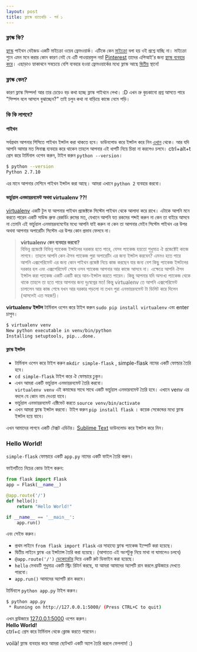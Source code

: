 ```yaml
---
layout: post
title: ফ্লাস্কে হাতেখড়ি - পর্ব ১
---
```

### ফ্লাস্ক কি?
[ফ্লাস্ক][flask] পাইথন বেইজড একটি মাইক্রো ওয়েব ফ্রেমওয়ার্ক। 
এটিকে কেন [মাইক্রো][why-called-micro] বলা হয় ওই প্রশ্নে যাচ্ছি না।  মাইক্রো শুনে এমন মনে করার কোন কারণ নেই যে এটি পাওয়ারফুল নয়! [Pinterest][pinterest] তাদের এপিআই'র জন্য [ফ্লাস্ক ব্যবহার করে][pinterest-use-flask-quora]। এছাড়াও হ্যাকাথনে সবচেয়ে বেশি ব্যবহার হওয়া ফ্রেমওয়ার্কের মধ্যে ফ্লাস্ক আছে [দ্বিতীয়][flask-in-hackathon] স্থানে! 

### ফ্লাস্ক কেন?
কারণ ফ্লাস্ক সিম্পল! আর তার চেয়েও বড় কথা হচ্ছে ফ্লাস্ক পাইথনে লেখা। :D
এখন ভ্রু কুচকানো প্রশ্ন আসতে পারে "সিম্পল বলে আসলে বুঝাচ্ছেন?"
তাই চলুন কথা না বাড়িয়ে কাজে নেমে পড়ি। 

### কি কি লাগবে?

#### পাইথন  

সর্বপ্রথম আপনার পিসিতে পাইথন ইন্সটল করা থাকতে হবে। ডাউনলোড করে ইন্সটল করে নিন [এখান][download-python] থেকে। 
আর যদি আপনি আমার মত লিনাক্স ব্যবহার করে থাকেন তাহলে আপনার এই ধাপটি নিয়ে চিন্তা না করলেও চলবে। ctrl+alt+t প্রেস করে টার্মিনাল ওপেন করুন, টাইপ করুন `python --version`। 
```bash
$ python --version
Python 2.7.10
```

এর মানে আপনার মেশিনে পাইথন ইন্সটল করা আছে। আমরা এখানে `python 2` ব্যবহার করবো। 

#### ভার্চুয়াল এনভায়রনমেন্ট অথবা virtualenv ??!

[virtualenv][virtualenv] একটি টুল যা আপনার পাইথন প্রজেক্টকে সিস্টেম পাইথন থেকে আলাদা করে রাখে। এটাকে আপনি মনে করতে পারেন একটি সাউন্ড প্রুফ রেকর্ডিং রুমের মত, যেখানে আপনি যত রকমের শব্দই করুন না কেন তা বাইরে আসবে না তেমনি এই ভার্চুয়াল এনভায়রনমেন্টের মধ্যে আপনি যাই করুন না কেন তা আপনার মেইন সিস্টেম পাইথন এর উপর অথবা আপনার অপারেটিং সিস্টেম এর উপর কোন প্রভাব ফেলবে না। 

> **virtualenv কেন ব্যবহার করবো?**  
> বিভিন্ন প্রজেক্টে বিভিন্ন প্যাকেজ ইন্সটলের দরকার হতে পারে, যেসব প্যাকেজ হয়তো শুধুমাত্র ঐ প্রজেক্টেই কাজে লাগবে। তাহলে আপনি কেন ঐসব প্যাকেজ পুরা অপারেটিং এর জন্য ইন্সটল করবেন? এমনও হতে পারে আপনি এক্সপেরিমেন্ট এর জন্য কোন পাইথন প্রজেক্ট নিয়ে কাজ করছেন যার জন্য বেশ কিছু প্যাকেজ ইন্সটলের দরকার হল এবং এক্সপেরিমেন্ট শেষে ওসব প্যাকেজ আপনার আর কাজে আসবে না। এক্ষেত্রে আপনি ঐসব ইন্সটল করা প্যাকেজ একটি একটি করে আন-ইন্সটল করতে পারেন। কিন্তু আপনার যদি অসংখ্য প্যাকেজ থেকে থাকে তাহলে তা হতে পারে আপনার জন্য দুঃস্বপ্নের মত! কিন্তু virtualenv তে আপনি এক্সপেরিমেন্ট চালালেন আর কাজ শেষে যখন আর দরকার পড়লো না তখন পুরা এনভায়রনমেন্ট টা ডিলিট করে দিলেন (আসলেই এত সহজ!)। 


**virtualenv ইন্সটল** 
টার্মিনাল ওপেন করে টাইপ করুন `sudo pip install virtualenv` এবং enter চাপুন। 

```bash
$ virtualenv venv
New python executable in venv/bin/python
Installing setuptools, pip...done.
```


#### ফ্লাস্ক ইন্সটল   
* টার্মিনাল ওপেন করে টাইপ করুন `mkdir simple-flask` , simple-flask নামের একটি ফোল্ডার তৈরি হবে।
*  `cd simple-flask` টাইপ করে ঐ ফোল্ডারে ঢুকুন।
*  এখন আমরা একটি ভার্চুয়াল এনভায়রনমেন্ট তৈরি করবো।  
   `virtualenv venv`  এই কমান্ডের সাথে সাথে একটি ভার্চুয়াল এনভারনমেন্ট তৈরি হবে। এখানে venv এর বদলে যে কোন নাম দেওয়া যাবে।  
*  ভার্চুয়াল এনভায়রনমেন্ট এক্টিভেট করতে `source venv/bin/activate`
*  এখন আমরা ফ্লাস্ক ইন্সটল করবো। 
   টাইপ করুন `pip install flask` ।
   কয়েক সেকেন্ডের মধ্যে ফ্লাস্ক ইন্সটল হয়ে যাবে। 


এখন আমাদের লাগবে একটি টেক্সট এডিটর। [Sublime Text][sublime-text] ডাউনলোড করে ইন্সটল করে নিন। 


### Hello World!

`simple-flask` ফোল্ডারে একটি `app.py` নামের একটি ফাইল তৈরি করুন। 

ফাইলটিতে নিচের কোড টাইপ করুন:

```python
from flask import Flask
app = Flask(__name__)

@app.route('/')
def hello():
	return "Hello World!"

if __name__ == '__main__':
	app.run()
```

এবং সেইভ করুন।

* প্রথম লাইনে `from flask import Flask` এর সাহায্যে ফ্লাস্ক প্যাকেজ ইম্পোর্ট করা হয়েছে।   
*  দ্বিতীয় লাইনে ফ্লাস্ক এর ইন্সট্যান্স তৈরি করা হয়েছে। (আপাতত এই অংশটুকু নিয়ে মাথা না ঘামালেও চলবে) 
*  `@app.route('/')` [ডেকোরেটর][python-decorator] দিয়ে একটি রুট ডিফাইন করা হয়েছে। 
*  `hello` মেথডটি শুধুমাত্র একটি স্ট্রিং রিটার্ন করছে, যা আমরা আমাদের অ্যাপটি রান করলে ব্রাউজারে দেখতে পারবো। 
*  `app.run()` আমাদের অ্যাপটি রান করবে। 

টার্মিনালে `python app.py` টাইপ করুন। 

```bash
$ python app.py
 * Running on http://127.0.0.1:5000/ (Press CTRL+C to quit)

```  

এখন ব্রাউজারে [127.0.0.1:5000][localhost:5000] ওপেন করুন।  
**Hello World!**  
ctrl+c প্রেস করে টার্মিনাল থেকে ক্লোজ করতে পারবেন। 

voilà! ফ্লাস্ক ব্যবহার করে আমরা ছোটখাট একটি অ্যাপ তৈরি করলে ফেললাম! :) 










[flask]:  http://flask.pocoo.org/
[why-called-micro]:  https://en.wikipedia.org/wiki/Microframework
[pinterest]:  https://www.pinterest.com/
[pinterest-use-flask-quora]: https://www.quora.com/What-challenges-has-Pinterest-encountered-with-Flask/answer/Steve-Cohen?srid=hXZd&share=1
[flask-in-hackathon]: http://techcrunch.com/2015/07/28/which-programming-languages-get-used-most-at-hackathons/
[download-python]: https://www.python.org/downloads/
[virtualenv]: https://virtualenv.pypa.io/en/latest/
[sublime-text]: https://www.sublimetext.com/
[python-decorator]: https://realpython.com/blog/python/primer-on-python-decorators/
[localhost:5000]: http://127.0.0.1:5000/
